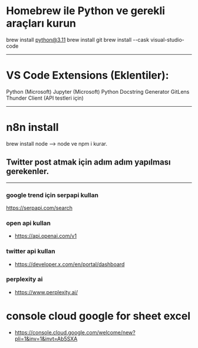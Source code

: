 # Homebrew ile Python ve gerekli araçları kurun
brew install python@3.11
brew install git
brew install --cask visual-studio-code

----
# VS Code Extensions (Eklentiler):
Python (Microsoft)
Jupyter (Microsoft)
Python Docstring Generator
GitLens
Thunder Client (API testleri için)

----
# n8n install
brew install node --> node ve npm i kurar.
## Twitter post atmak için adım adım yapılması gerekenler.
---
### google trend için serpapi kullan

https://serpapi.com/search

### open api kullan 

* https://api.openai.com/v1 

### twitter api kullan 
* https://developer.x.com/en/portal/dashboard

### perplexity ai
* https://www.perplexity.ai/

# console cloud google for sheet excel
* https://console.cloud.google.com/welcome/new?pli=1&inv=1&invt=Ab5SXA